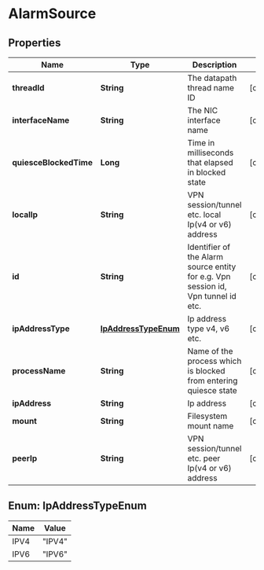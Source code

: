 # AlarmSource

## Properties
Name | Type | Description | Notes
------------ | ------------- | ------------- | -------------
**threadId** | **String** | The datapath thread name ID |  [optional]
**interfaceName** | **String** | The NIC interface name |  [optional]
**quiesceBlockedTime** | **Long** | Time in milliseconds that elapsed in blocked state |  [optional]
**localIp** | **String** | VPN session/tunnel etc. local Ip(v4 or v6) address |  [optional]
**id** | **String** | Identifier of the Alarm source entity for e.g. Vpn session id, Vpn tunnel id etc. |  [optional]
**ipAddressType** | [**IpAddressTypeEnum**](#IpAddressTypeEnum) | Ip address type v4, v6 etc. |  [optional]
**processName** | **String** | Name of the process which is blocked from entering quiesce state |  [optional]
**ipAddress** | **String** | Ip address |  [optional]
**mount** | **String** | Filesystem mount name |  [optional]
**peerIp** | **String** | VPN session/tunnel etc. peer Ip(v4 or v6) address |  [optional]

<a name="IpAddressTypeEnum"></a>
## Enum: IpAddressTypeEnum
Name | Value
---- | -----
IPV4 | &quot;IPV4&quot;
IPV6 | &quot;IPV6&quot;
